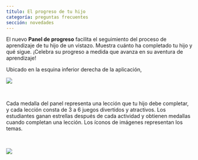 ```yaml
---
título: El progreso de tu hijo
categoría: preguntas frecuentes
sección: novedades
---
```

El nuevo **Panel de progreso** facilita el seguimiento del proceso de aprendizaje de tu hijo de un vistazo. Muestra cuánto ha completado tu hijo y qué sigue. ¡Celebra su progreso a medida que avanza en su aventura de aprendizaje!

Ubicado en la esquina inferior derecha de la aplicación,

![](https://help.Studycat.com/hc/article_attachments/40392758902553)

 

Cada medalla del panel representa una lección que tu hijo debe completar, y cada lección consta de 3 a 6 juegos divertidos y atractivos. Los estudiantes ganan estrellas después de cada actividad y obtienen medallas cuando completan una lección. Los íconos de imágenes representan los temas.

 

![](https://help.Studycat.com/hc/article_attachments/40392758904601)